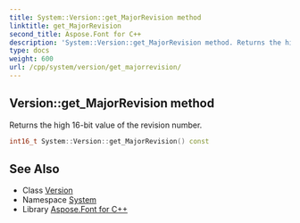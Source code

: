 ```yaml
---
title: System::Version::get_MajorRevision method
linktitle: get_MajorRevision
second_title: Aspose.Font for C++
description: 'System::Version::get_MajorRevision method. Returns the high 16-bit value of the revision number in C++.'
type: docs
weight: 600
url: /cpp/system/version/get_majorrevision/
---
```

## Version::get_MajorRevision method


Returns the high 16-bit value of the revision number.

```cpp
int16_t System::Version::get_MajorRevision() const
```

## See Also

* Class [Version](../)
* Namespace [System](../../)
* Library [Aspose.Font for C++](../../../)
